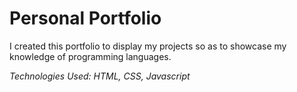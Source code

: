# Personal Portfolio

I created this portfolio to display my projects so as to showcase my knowledge of programming languages.

_Technologies Used: HTML, CSS, Javascript_
